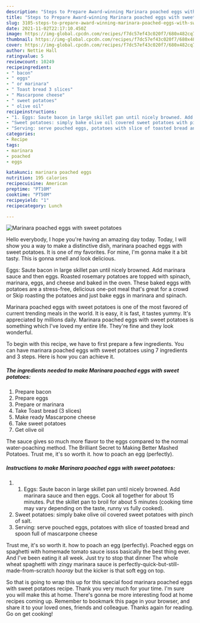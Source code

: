 ```yaml
---
description: "Steps to Prepare Award-winning Marinara poached eggs with sweet potatoes"
title: "Steps to Prepare Award-winning Marinara poached eggs with sweet potatoes"
slug: 3105-steps-to-prepare-award-winning-marinara-poached-eggs-with-sweet-potatoes
date: 2021-11-02T22:17:10.450Z
image: https://img-global.cpcdn.com/recipes/f7dc57ef43c020f7/680x482cq70/marinara-poached-eggs-with-sweet-potatoes-recipe-main-photo.jpg
thumbnail: https://img-global.cpcdn.com/recipes/f7dc57ef43c020f7/680x482cq70/marinara-poached-eggs-with-sweet-potatoes-recipe-main-photo.jpg
cover: https://img-global.cpcdn.com/recipes/f7dc57ef43c020f7/680x482cq70/marinara-poached-eggs-with-sweet-potatoes-recipe-main-photo.jpg
author: Nettie Hall
ratingvalue: 5
reviewcount: 10249
recipeingredient:
- " bacon"
- " eggs"
- " or marinara"
- " Toast bread 3 slices"
- " Mascarpone cheese"
- " sweet potatoes"
- " olive oil"
recipeinstructions:
- "1. Eggs: Saute bacon in large skillet pan until nicely browned. Add marinara sauce and then eggs. Cook all together for about 15 minutes. Put the skillet pan to broil for about 5 minutes (cooking time may vary depending on the taste, runny vs fully cooked)."
- "Sweet potatoes: simply bake olive oil covered sweet potatoes with pinch of salt."
- "Serving: serve pouched eggs, potatoes with slice of toasted bread and spoon full of mascarpone cheese"
categories:
- Recipe
tags:
- marinara
- poached
- eggs

katakunci: marinara poached eggs 
nutrition: 195 calories
recipecuisine: American
preptime: "PT10M"
cooktime: "PT50M"
recipeyield: "1"
recipecategory: Lunch

---
```



![Marinara poached eggs with sweet potatoes](https://img-global.cpcdn.com/recipes/f7dc57ef43c020f7/680x482cq70/marinara-poached-eggs-with-sweet-potatoes-recipe-main-photo.jpg)

Hello everybody, I hope you're having an amazing day today. Today, I will show you a way to make a distinctive dish, marinara poached eggs with sweet potatoes. It is one of my favorites. For mine, I'm gonna make it a bit tasty. This is gonna smell and look delicious.

Eggs: Saute bacon in large skillet pan until nicely browned. Add marinara sauce and then eggs. Roasted rosemary potatoes are topped with spinach, marinara, eggs, and cheese and baked in the oven. These baked eggs with potatoes are a stress-free, delicious one-pot meal that&#39;s great for a crowd or Skip roasting the potatoes and just bake eggs in marinara and spinach.

Marinara poached eggs with sweet potatoes is one of the most favored of current trending meals in the world. It is easy, it is fast, it tastes yummy. It's appreciated by millions daily. Marinara poached eggs with sweet potatoes is something which I've loved my entire life. They're fine and they look wonderful.


To begin with this recipe, we have to first prepare a few ingredients. You can have marinara poached eggs with sweet potatoes using 7 ingredients and 3 steps. Here is how you can achieve it.

<!--inarticleads1-->

##### The ingredients needed to make Marinara poached eggs with sweet potatoes:

1. Prepare  bacon
1. Prepare  eggs
1. Prepare  or marinara
1. Take  Toast bread (3 slices)
1. Make ready  Mascarpone cheese
1. Take  sweet potatoes
1. Get  olive oil


The sauce gives so much more flavor to the eggs compared to the normal water-poaching method. The Brilliant Secret to Making Better Mashed Potatoes. Trust me, it&#39;s so worth it. how to poach an egg (perfectly). 

<!--inarticleads2-->

##### Instructions to make Marinara poached eggs with sweet potatoes:

1. 1. Eggs: Saute bacon in large skillet pan until nicely browned. Add marinara sauce and then eggs. Cook all together for about 15 minutes. Put the skillet pan to broil for about 5 minutes (cooking time may vary depending on the taste, runny vs fully cooked).
1. Sweet potatoes: simply bake olive oil covered sweet potatoes with pinch of salt.
1. Serving: serve pouched eggs, potatoes with slice of toasted bread and spoon full of mascarpone cheese


Trust me, it&#39;s so worth it. how to poach an egg (perfectly). Poached eggs on spaghetti with homemade tomato sauce issss basically the best thing ever. And I&#39;ve been eating it all week. Just try to stop that dinner The whole wheat spaghetti with zingy marinara sauce is perfectly-quick-but-still-made-from-scratch *hooray* but the kicker is that soft egg on top. 

So that is going to wrap this up for this special food marinara poached eggs with sweet potatoes recipe. Thank you very much for your time. I'm sure you will make this at home. There's gonna be more interesting food at home recipes coming up. Remember to bookmark this page in your browser, and share it to your loved ones, friends and colleague. Thanks again for reading. Go on get cooking!

